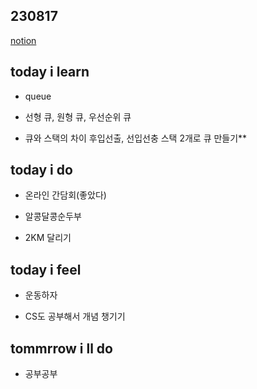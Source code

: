 ## 230817

[notion](https://glib-glitter-8ce.notion.site/SSAFY-Day-30-12-f98671d7ca2a4d04b8ad882040a05557?pvs=4)

## today i learn

- queue

- 선형 큐, 원형 큐, 우선순위 큐

- 큐와 스택의 차이
    후입선출, 선입선충
    스택 2개로 큐 만들기**
  
## today i do

- 온라인 간담회(좋았다)

- 알콩달콩순두부

- 2KM 달리기

## today i feel

- 운동하자

- CS도 공부해서 개념 챙기기
  
## tommrrow i ll do

- 공부공부
